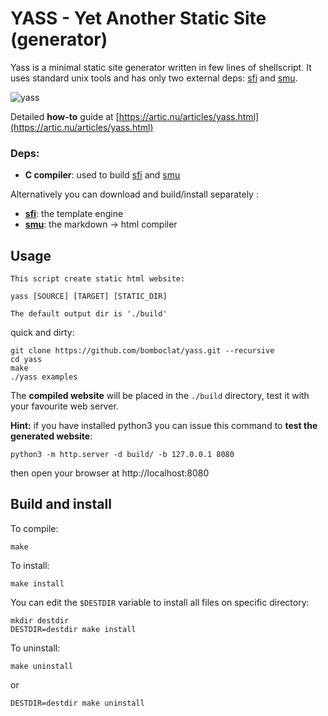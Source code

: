 # YASS - Yet Another Static Site (generator)

Yass is a minimal static site generator written in few lines of shellscript.
It uses standard unix tools and has only two external deps: [sfi](https://github.com/bomboclat/sfi) and [smu](https://github.com/Gottox/smu). 

![yass](https://media.giphy.com/media/8JVjMCr3OIAhO/giphy.gif)

Detailed **how-to** guide at [https://artic.nu/articles/yass.html](https://artic.nu/articles/yass.html)

### Deps:

* **C compiler**: used to build [sfi](https://github.com/bomboclat/sfi) and [smu](https://github.com/Gottox/smu)

Alternatively you can download and build/install separately :

* **[sfi](https://github.com/bomboclat/sfi)**: the template engine
* **[smu](https://github.com/Gottox/smu)**: the markdown -> html compiler

## Usage

	This script create static html website:

	yass [SOURCE] [TARGET] [STATIC_DIR]

	The default output dir is './build'

quick and dirty:

	git clone https://github.com/bomboclat/yass.git --recursive
	cd yass
	make
	./yass examples

The **compiled website** will be placed in the `./build` directory, test it with your favourite web server.

**Hint:** if you have installed python3 you can issue this command to **test the generated website**:

	python3 -m http.server -d build/ -b 127.0.0.1 8080

then open your browser at http://localhost:8080

## Build and install
To compile:

	make

To install:

	make install
	
You can edit the `$DESTDIR` variable to install all files on specific directory:

	mkdir destdir
	DESTDIR=destdir make install
	
To uninstall:
	
	make uninstall
	
or

	DESTDIR=destdir make uninstall
